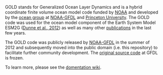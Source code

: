 GOLD stands for Generalized Ocean Layer Dynamics and is a hybrid coordinate finite volume ocean model code funded by [NOAA](http://www.noaa.gov/) and developed by the [ocean group](http://www.gfdl.noaa.gov/ocean-model) at [NOAA-GFDL](http://www.gfdl.noaa.gov) and [Princeton University](http://www.princeton.edu/aos/). The GOLD code was used for the ocean model component of the Earth System Model ESM2G ([Dunne et al., 2012](http://dx.doi.org/10.1175/JCLI-D-11-00560.1)) as well as many other [publications](Publications.md) in the last few years.

The GOLD code was publicly released by [NOAA-GFDL](http://www.gfdl.noaa.gov) in the summer of 2012 and subsequently moved into the public domain (i.e. this repository) to facilitate further community development. The [original source code](ftp://ftp.gfdl.noaa.gov/pub/projects/GOLD_pubrel/GOLD_pubrel3_withESM2G.tar.gz) at GFDL is frozen.

To learn more, please see the [domentation wiki](DocumentationOverview.md).